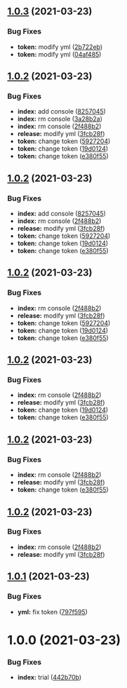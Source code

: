 ## [1.0.3](https://github.com/LucianoChen/node_test/compare/v1.0.2...v1.0.3) (2021-03-23)


### Bug Fixes

* **token:** modify yml ([2b722eb](https://github.com/LucianoChen/node_test/commit/2b722eb0eba527418351bd083708d1bade29fcbf))
* **token:** modify yml ([04af485](https://github.com/LucianoChen/node_test/commit/04af485d308925c79a335bc2553556d6f7397f57))

## [1.0.2](https://github.com/LucianoChen/node_test/compare/v1.0.1...v1.0.2) (2021-03-23)


### Bug Fixes

* **index:** add console ([8257045](https://github.com/LucianoChen/node_test/commit/825704519d6a9a4178f839a8fb3c25340dfbc3cf))
* **index:** rm console ([3a28b2a](https://github.com/LucianoChen/node_test/commit/3a28b2a83fe0aa2bbb40090a031602df9f6f21bc))
* **index:** rm console ([2f488b2](https://github.com/LucianoChen/node_test/commit/2f488b26927b7221f654cc57cd7c42d7e0e4f13d))
* **release:** modify yml ([3fcb28f](https://github.com/LucianoChen/node_test/commit/3fcb28f7d1182c05b5588e3581bba4596edbccae))
* **token:** change token ([5927204](https://github.com/LucianoChen/node_test/commit/5927204ba1974d62845093cf7684782702a2b2f7))
* **token:** change token ([19d0124](https://github.com/LucianoChen/node_test/commit/19d01242f53a67d36f84c8b0df65df723fbc5a79))
* **token:** change token ([e380f55](https://github.com/LucianoChen/node_test/commit/e380f55574ac86b83557c66a567cc59002061ff7))

## [1.0.2](https://github.com/LucianoChen/node_test/compare/v1.0.1...v1.0.2) (2021-03-23)


### Bug Fixes

* **index:** add console ([8257045](https://github.com/LucianoChen/node_test/commit/825704519d6a9a4178f839a8fb3c25340dfbc3cf))
* **index:** rm console ([2f488b2](https://github.com/LucianoChen/node_test/commit/2f488b26927b7221f654cc57cd7c42d7e0e4f13d))
* **release:** modify yml ([3fcb28f](https://github.com/LucianoChen/node_test/commit/3fcb28f7d1182c05b5588e3581bba4596edbccae))
* **token:** change token ([5927204](https://github.com/LucianoChen/node_test/commit/5927204ba1974d62845093cf7684782702a2b2f7))
* **token:** change token ([19d0124](https://github.com/LucianoChen/node_test/commit/19d01242f53a67d36f84c8b0df65df723fbc5a79))
* **token:** change token ([e380f55](https://github.com/LucianoChen/node_test/commit/e380f55574ac86b83557c66a567cc59002061ff7))

## [1.0.2](https://github.com/LucianoChen/node_test/compare/v1.0.1...v1.0.2) (2021-03-23)


### Bug Fixes

* **index:** rm console ([2f488b2](https://github.com/LucianoChen/node_test/commit/2f488b26927b7221f654cc57cd7c42d7e0e4f13d))
* **release:** modify yml ([3fcb28f](https://github.com/LucianoChen/node_test/commit/3fcb28f7d1182c05b5588e3581bba4596edbccae))
* **token:** change token ([5927204](https://github.com/LucianoChen/node_test/commit/5927204ba1974d62845093cf7684782702a2b2f7))
* **token:** change token ([19d0124](https://github.com/LucianoChen/node_test/commit/19d01242f53a67d36f84c8b0df65df723fbc5a79))
* **token:** change token ([e380f55](https://github.com/LucianoChen/node_test/commit/e380f55574ac86b83557c66a567cc59002061ff7))

## [1.0.2](https://github.com/LucianoChen/node_test/compare/v1.0.1...v1.0.2) (2021-03-23)


### Bug Fixes

* **index:** rm console ([2f488b2](https://github.com/LucianoChen/node_test/commit/2f488b26927b7221f654cc57cd7c42d7e0e4f13d))
* **release:** modify yml ([3fcb28f](https://github.com/LucianoChen/node_test/commit/3fcb28f7d1182c05b5588e3581bba4596edbccae))
* **token:** change token ([19d0124](https://github.com/LucianoChen/node_test/commit/19d01242f53a67d36f84c8b0df65df723fbc5a79))
* **token:** change token ([e380f55](https://github.com/LucianoChen/node_test/commit/e380f55574ac86b83557c66a567cc59002061ff7))

## [1.0.2](https://github.com/LucianoChen/node_test/compare/v1.0.1...v1.0.2) (2021-03-23)


### Bug Fixes

* **index:** rm console ([2f488b2](https://github.com/LucianoChen/node_test/commit/2f488b26927b7221f654cc57cd7c42d7e0e4f13d))
* **release:** modify yml ([3fcb28f](https://github.com/LucianoChen/node_test/commit/3fcb28f7d1182c05b5588e3581bba4596edbccae))
* **token:** change token ([e380f55](https://github.com/LucianoChen/node_test/commit/e380f55574ac86b83557c66a567cc59002061ff7))

## [1.0.2](https://github.com/LucianoChen/node_test/compare/v1.0.1...v1.0.2) (2021-03-23)


### Bug Fixes

* **index:** rm console ([2f488b2](https://github.com/LucianoChen/node_test/commit/2f488b26927b7221f654cc57cd7c42d7e0e4f13d))
* **release:** modify yml ([3fcb28f](https://github.com/LucianoChen/node_test/commit/3fcb28f7d1182c05b5588e3581bba4596edbccae))

## [1.0.1](https://github.com/LucianoChen/node_test/compare/v1.0.0...v1.0.1) (2021-03-23)


### Bug Fixes

* **yml:** fix token ([797f595](https://github.com/LucianoChen/node_test/commit/797f595eeccbc59c89e90b6ee8c92d3a9b3970a8))

# 1.0.0 (2021-03-23)


### Bug Fixes

* **index:** trial ([442b70b](https://github.com/LucianoChen/node_test/commit/442b70bf15dc601653896a627fc4fb0515615e3c))
